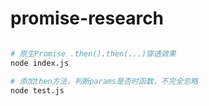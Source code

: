 # promise-research

``` bash

# 原生Promise .then().then(...)穿透效果
node index.js

# 添加then方法，判断params是否时函数，不完全忽略
node test.js


```